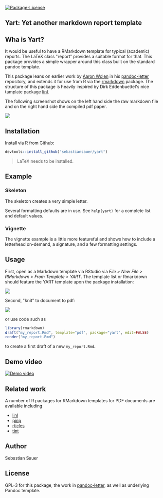 [![Package-License](http://img.shields.io/badge/license-GPL--3-brightgreen.svg?style=flat)](http://www.gnu.org/licenses/gpl-3.0.html)

## Yart: Yet another markdown report template

## Wha is Yart?

It would be useful to have a RMarkdown template for typical (academic) reports. The LaTeX class "report" provides a suitable format for that. This package provides a simple wrapper around this class built on the standard pandoc template.

This package leans on earlier work by [Aaron Wolen](http://aaronwolen.com/) in his
[pandoc-letter](https://github.com/aaronwolen/pandoc-letter) repository, and extends it for use from
R via the [rmarkdown](https://cran.r-project.org/package=rmarkdown) package. The structure of this package is heavily inspired by Dirk Eddenbuettel's nice tamplate package [linl](https://github.com/eddelbuettel/linl).


The following screenshot shows on the left hand side the raw markdown file and on the right hand side the compiled pdf paper.

![](https://raw.githubusercontent.com/sebastiansauer/yart/master/docs/yart_screenshot.png)



## Installation

Install via R from Github:

```r 
devtools::install_github("sebastiansauer/yart")
```


>    LaTeX needs to be installed.

## Example

### Skeleton

The skeleton creates a very simple letter.

Several formatting defaults are in use. See `help(yart)` for a
complete list and default values.




### Vignette

The vignette example is a little more featureful and shows how to include a letterhead on-demand, a
signature, and a few formatting settings.


## Usage

First, open as a Markdown template via RStudio via *File > New File > RMarkdown > From Template > YART*. The template list or Rmarkdown should feature the YART template upon the package installation:


![](https://raw.githubusercontent.com/sebastiansauer/yart/master/docs/yart_template_rstudio.png)


Second, "knit" to document to pdf:

![](https://raw.githubusercontent.com/sebastiansauer/yart/master/docs/knit_to_yart.png)


or use code such as

```r
library(rmarkdown)
draft("my_report.Rmd", template="pdf", package="yart", edit=FALSE)
render("my_report.Rmd")
```

to create a first draft of a new `my_report.Rmd`.    


## Demo video

[![Demo video](https://raw.githubusercontent.com/sebastiansauer/yart/master/docs/video_thumbnail.png)](https://www.youtube.com/watch?v=pGnOlXur_D4&feature=youtu.be)

## Related work

A number of R packages for RMarkdown templates for PDF documents are available including

- [linl](https://github.com/cran/linl)
- [pinp](http://dirk.eddelbuettel.com/code/pinp.html)
- [rticles](http://dirk.eddelbuettel.com/code/pinp.html)
- [tint](https://cran.r-project.org/web/packages/tint/index.html)


## Author

Sebastian Sauer



## License

GPL-3 for this package, the work in [pandoc-letter](https://github.com/aaronwolen/pandoc-letter), 
as well as underlying Pandoc template.
